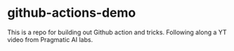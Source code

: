 # github-actions-demo
This is a repo for building out Github action and tricks. Following along a YT video from Pragmatic AI labs.
